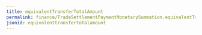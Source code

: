 ```yaml
---
title: equivalentTransferTotalAmount
permalink: finance/TradeSettlementPaymentMonetarySummation.equivalentTransferTotalAmount.html
jsonid: equivalenttransfertotalamount
---
```

